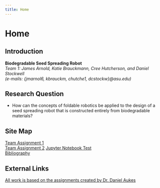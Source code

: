 ```yaml
---
title: Home
---
```


# Home

## Introduction

**Biodegradable Seed Spreading Robot**  
_Team 1: James Arnold, Katie Brauckmann, Cree Hutcherson, and Daniel Stockwell_   
_(e-mails: {jmarnol6, kbrauckm, chutche1, dcstockw}@asu.edu)_

## Research Question

* How can the concepts of foldable robotics be applied to the design of a seed spreading robot that is constructed entirely from biodegradable materials?

## Site Map

[Team Assignment 1](/assignment1)   
[Team Assignment 2](/assignment2)
[Jupyter Notebook Test](/jupyterNotebookTest)    
[Bibliography](/bibliography)

## External Links

[All work is based on the assignments created by Dr. Daniel Aukes](https://egr557.github.io/)
